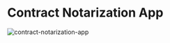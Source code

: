 # Contract Notarization App
![contract-notarization-app](https://user-images.githubusercontent.com/93243647/149905397-3f982034-b916-4aab-a6eb-d04c50266a61.png)
